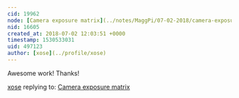 ```yaml
---
cid: 19962
node: [Camera exposure matrix](../notes/MaggPi/07-02-2018/camera-exposure-matrix)
nid: 16605
created_at: 2018-07-02 12:03:51 +0000
timestamp: 1530533031
uid: 497123
author: [xose](../profile/xose)
---
```


Awesome work! Thanks!

[xose](../profile/xose) replying to: [Camera exposure matrix](../notes/MaggPi/07-02-2018/camera-exposure-matrix)

